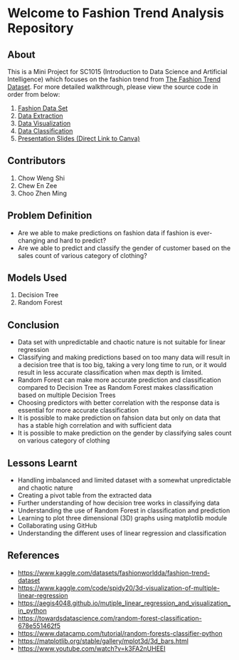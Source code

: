 # Welcome to Fashion Trend Analysis Repository
## About
This is a Mini Project for SC1015 (Introduction to Data Science and Artificial Intelligence) which focuses on the fashion trend from [The Fashion Trend Dataset](https://www.kaggle.com/datasets/fashionworldda/fashion-trend-dataset). For more detailed walkthrough, please view the source code in order from below:

1. [Fashion Data Set](https://github.com/M450NCH00/Fashion-Trend-Analysis/blob/main/fashion_data_2018_2022.csv)
2. [Data Extraction]()
3. [Data Visualization]()
4. [Data Classification]()
5. [Presentation Slides (Direct Link to Canva)](https://www.canva.com/design/DAGC7sSQ0mY/7Q8ANhvqiRlKOIgFYsWkTA/edit)

## Contributors

1. Chow Weng Shi
2. Chew En Zee
3. Choo Zhen Ming
   
## Problem Definition

- Are we able to make predictions on fashion data if fashion is ever-changing and hard to predict?
- Are we able to predict and classify the gender of customer based on the sales count of various category of clothing?

## Models Used

1. Decision Tree
2. Random Forest

## Conclusion

- Data set with unpredictable and chaotic nature is not suitable for linear regression
- Classifying and making predictions based on too many data will result in a decision tree that is too big, 
  taking a very long time to run, or it would result in less accurate classification when max depth is limited.
- Random Forest can make more accurate prediction and classification compared to Decision Tree as Random Forest 
  makes classification based on multiple Decision Trees
- Choosing predictors with better correlation with the response data is essential for more accurate classification
- It is possible to make prediction on fahsion data but only on data that has a stable high correlation and with sufficient data
- It is possible to make prediction on the gender by classifying sales count on various category of clothing

## Lessons Learnt

- Handling imbalanced and limited dataset with a somewhat unpredictable and chaotic nature
- Creating a pivot table from the extracted data
- Further understanding of how decision tree works in classifying data
- Understanding the use of Random Forest in classification and prediction
- Learning to plot three dimensional (3D) graphs using matplotlib module
- Collaborating using GitHub
- Understanding the different uses of linear regression and classification

## References
- <https://www.kaggle.com/datasets/fashionworldda/fashion-trend-dataset>
- <https://www.kaggle.com/code/spidy20/3d-visualization-of-multiple-linear-regression>
- <https://aegis4048.github.io/mutiple_linear_regression_and_visualization_in_python>
- <https://towardsdatascience.com/random-forest-classification-678e551462f5>
- <https://www.datacamp.com/tutorial/random-forests-classifier-python>
- <https://matplotlib.org/stable/gallery/mplot3d/3d_bars.html>
- <https://www.youtube.com/watch?v=k3FA2nUHEEI>
